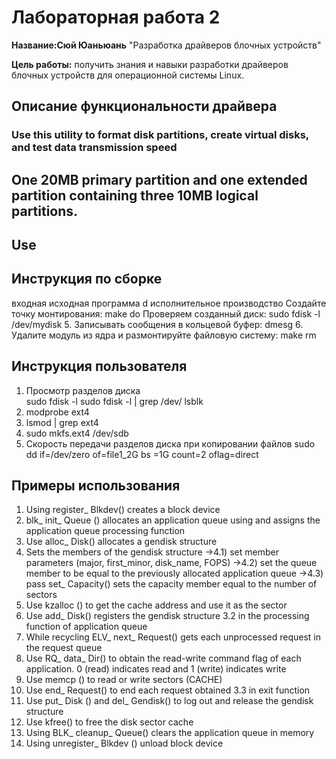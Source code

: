 # Лабораторная работа 2

**Название:Сюй Юаньюань** "Разработка драйверов блочных устройств"

**Цель работы:** получить знания и навыки разработки драйверов блочных устройств для операционной системы Linux.

## Описание функциональности драйвера

### Use this utility to format disk partitions, create virtual disks, and test data transmission speed
## One 20MB primary partition and one extended partition containing three 10MB logical partitions.
## Use

## Инструкция по сборке

входная исходная программа d
исполнительное производство
Создайте точку монтирования: make do
Проверяем созданный диск:
sudo fdisk -l /dev/mydisk
5. Записывать сообщения в кольцевой буфер: dmesg
6. Удалите модуль из ядра и размонтируйте файловую систему: make rm



## Инструкция пользователя
1. Просмотр разделов диска  
     sudo fdisk -l
     sudo fdisk -l | grep /dev/
     lsblk
2. modprobe ext4
3. lsmod | grep ext4
4. sudo mkfs.ext4 /dev/sdb
5. Скорость передачи разделов диска при копировании файлов
    sudo dd  if=/dev/zero of=file1_2G bs =1G count=2 oflag=direct

## Примеры использования

1) Using register_ Blkdev() creates a block device
2) blk_ init_ Queue () allocates an application queue using and assigns the application queue processing function
3) Use alloc_ Disk() allocates a gendisk structure
4) Sets the members of the gendisk structure
->4.1) set member parameters (major, first_minor, disk_name, FOPS)
->4.2) set the queue member to be equal to the previously allocated application queue
->4.3) pass set_ Capacity() sets the capacity member equal to the number of sectors
5) Use kzalloc () to get the cache address and use it as the sector
6) Use add_ Disk() registers the gendisk structure
3.2 in the processing function of application queue
1) While recycling ELV_ next_ Request() gets each unprocessed request in the request queue
2) Use RQ_ data_ Dir() to obtain the read-write command flag of each application. 0 (read) indicates read and 1 (write) indicates write
3) Use memcp () to read or write sectors (CACHE)
4) Use end_ Request() to end each request obtained
3.3 in exit function
1) Use put_ Disk () and del_ Gendisk() to log out and release the gendisk structure
2) Use kfree() to free the disk sector cache
3) Using BLK_ cleanup_ Queue() clears the application queue in memory
4) Using unregister_ Blkdev () unload block device
